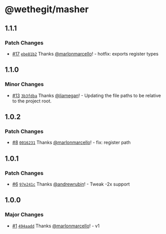 # @wethegit/masher

## 1.1.1

### Patch Changes

- [#17](https://github.com/wethegit/masher/pull/17) [`ebe81b2`](https://github.com/wethegit/masher/commit/ebe81b242fb492636bb6217dabcecccc4d95877c) Thanks [@marlonmarcello](https://github.com/marlonmarcello)! - hotfix: exports register types

## 1.1.0

### Minor Changes

- [#13](https://github.com/wethegit/masher/pull/13) [`3b3fdba`](https://github.com/wethegit/masher/commit/3b3fdbae302208e2813974f6758ac197b229d2ab) Thanks [@liamegan](https://github.com/liamegan)! - Updating the file paths to be relative to the project root.

## 1.0.2

### Patch Changes

- [#8](https://github.com/wethegit/masher/pull/8) [`0016231`](https://github.com/wethegit/masher/commit/0016231ddb7059650492393af8ac297dfb8f9337) Thanks [@marlonmarcello](https://github.com/marlonmarcello)! - fix: register path

## 1.0.1

### Patch Changes

- [#6](https://github.com/wethegit/masher/pull/6) [`97e241c`](https://github.com/wethegit/masher/commit/97e241cbb61264746c5dde05f7943313320d53ce) Thanks [@andrewrubin](https://github.com/andrewrubin)! - Tweak -2x support

## 1.0.0

### Major Changes

- [#1](https://github.com/wethegit/masher/pull/1) [`494aadd`](https://github.com/wethegit/masher/commit/494aaddd42734faae9144ac16501a581124afbe3) Thanks [@marlonmarcello](https://github.com/marlonmarcello)! - v1
